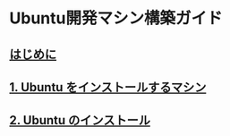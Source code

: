 # Ubuntu開発マシン構築ガイド

## [はじめに](./sections/sec00_introduction.md)

## [1. Ubuntu をインストールするマシン](./sections/sec01_machine.md)

## [2. Ubuntu のインストール](./sections/sec02_install_ubuntu.md)
